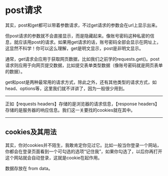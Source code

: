 # post请求

其实，post和get都可以带着参数请求，不过get请求的参数会在url上显示出来。

但post请求的参数就不会直接显示，而是隐藏起来。像账号密码这种私密的信息，就应该用post的请求。如果用get请求的话，账号密码全部会显示在网址上，这显然不科学！你可以这么理解，get是明文显示，post是非明文显示。

通常，get请求会应用于获取网页数据，比如我们之前学的requests.get()。post请求则应用于向网页提交数据，比如提交表单类型数据（像账号密码就是网页表单的数据）。

get和post是两种最常用的请求方式，除此之外，还有其他类型的请求方式，如head、options等，这里我们就不详讲了，因为一般很少用到。

---

正如【requests headers】存储的是浏览器的请求信息，【response headers】存储的是服务器的响应信息。我们这一关要找的cookies就在其中。

---

## cookies及其用法

其实，你对cookies并不陌生，我敢肯定你见过它。比如一般当你登录一个网站，你都会在登录页面看到一个可勾选的选项“记住我”，如果你勾选了，以后你再打开这个网站就会自动登录，这就是cookie在起作用。

数据存放在 from data。

